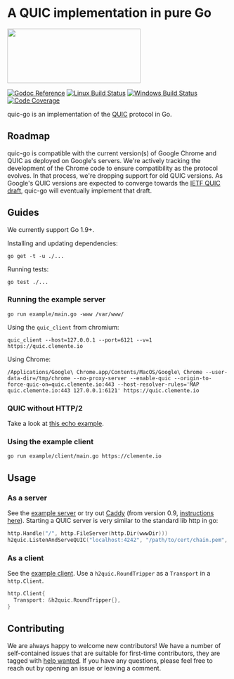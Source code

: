 # A QUIC implementation in pure Go

<img src="docs/quic.png" width=303 height=124>

[![Godoc Reference](https://img.shields.io/badge/godoc-reference-blue.svg?style=flat-square)](https://godoc.org/github.com/lucas-clemente/quic-go)
[![Linux Build Status](https://img.shields.io/travis/lucas-clemente/quic-go/master.svg?style=flat-square&label=linux+build)](https://travis-ci.org/lucas-clemente/quic-go)
[![Windows Build Status](https://img.shields.io/appveyor/ci/lucas-clemente/quic-go/master.svg?style=flat-square&label=windows+build)](https://ci.appveyor.com/project/lucas-clemente/quic-go/branch/master)
[![Code Coverage](https://img.shields.io/codecov/c/github/lucas-clemente/quic-go/master.svg?style=flat-square)](https://codecov.io/gh/lucas-clemente/quic-go/)

quic-go is an implementation of the [QUIC](https://en.wikipedia.org/wiki/QUIC) protocol in Go.

## Roadmap

quic-go is compatible with the current version(s) of Google Chrome and QUIC as deployed on Google's servers. We're actively tracking the development of the Chrome code to ensure compatibility as the protocol evolves. In that process, we're dropping support for old QUIC versions.
As Google's QUIC versions are expected to converge towards the [IETF QUIC draft](https://github.com/quicwg/base-drafts), quic-go will eventually implement that draft.

## Guides

We currently support Go 1.9+.

Installing and updating dependencies:

    go get -t -u ./...

Running tests:

    go test ./...

### Running the example server

    go run example/main.go -www /var/www/

Using the `quic_client` from chromium:

    quic_client --host=127.0.0.1 --port=6121 --v=1 https://quic.clemente.io

Using Chrome:

    /Applications/Google\ Chrome.app/Contents/MacOS/Google\ Chrome --user-data-dir=/tmp/chrome --no-proxy-server --enable-quic --origin-to-force-quic-on=quic.clemente.io:443 --host-resolver-rules='MAP quic.clemente.io:443 127.0.0.1:6121' https://quic.clemente.io

### QUIC without HTTP/2

Take a look at [this echo example](example/echo/echo.go).

### Using the example client

    go run example/client/main.go https://clemente.io

## Usage

### As a server

See the [example server](example/main.go) or try out [Caddy](https://github.com/mholt/caddy) (from version 0.9, [instructions here](https://github.com/mholt/caddy/wiki/QUIC)). Starting a QUIC server is very similar to the standard lib http in go:

```go
http.Handle("/", http.FileServer(http.Dir(wwwDir)))
h2quic.ListenAndServeQUIC("localhost:4242", "/path/to/cert/chain.pem", "/path/to/privkey.pem", nil)
```

### As a client

See the [example client](example/client/main.go). Use a `h2quic.RoundTripper` as a `Transport` in a `http.Client`.

```go
http.Client{
  Transport: &h2quic.RoundTripper{},
}
```

## Contributing

We are always happy to welcome new contributors! We have a number of self-contained issues that are suitable for first-time contributors, they are tagged with [help wanted](https://github.com/lucas-clemente/quic-go/issues?q=is%3Aissue+is%3Aopen+label%3A%22help+wanted%22). If you have any questions, please feel free to reach out by opening an issue or leaving a comment.

